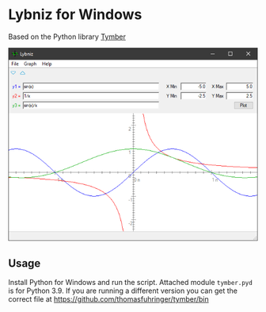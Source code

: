 # Lybniz for Windows

Based on the Python library [Tymber](https://github.com/thomasfuhringer/tymber)

![](Screenshot.png)


## Usage

Install Python for Windows and run the script.
Attached module `tymber.pyd` is for Python 3.9. If you are running a different version
you can get the correct file at 
https://github.com/thomasfuhringer/tymber/bin
